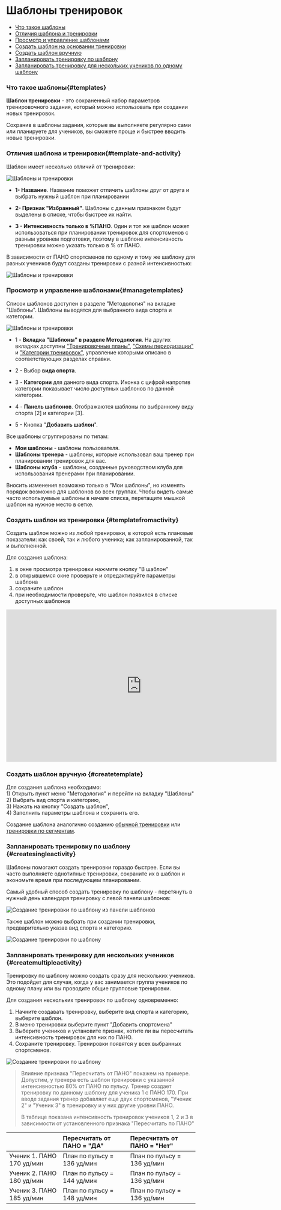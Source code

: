 # Шаблоны тренировок

* [Что такое шаблоны](#templates)
* [Отличия шаблона и тренировки](#template-and-activity)
* [Просмотр и управление шаблонами](#managetemplates)
* [Создать шаблон на основании тренировки](#templatefromactivity)
* [Создать шаблон вручную](#createtemplate)
* [Запланировать тренировку по шаблону](#createsingleactivity)
* [Запланировать тренировку для нескольких учеников по одному шаблону](#createmultipleactivity)


### Что такое шаблоны{#templates}

**Шаблон тренировки** - это сохраненный набор параметров тренировочного задания, который можно использовать при создании новых тренировок.

Сохранив в шаблоны задания, которые вы выполняете регулярно сами или планируете для учеников, вы сможете проще и быстрее вводить новые тренировки.

### Отличия шаблона и тренировки{#template-and-activity}

Шаблон имеет несколько отличий от тренировки:

![Шаблоны и тренировки](http://content.staminity.com/assets/images/_new/methodology/templates-view.png)

* **1- Название**. Название поможет отличить шаблоны друг от друга и выбрать нужный шаблон при планировании

* **2- Признак "Избранный"**. Шаблоны с данным признаком будут выделены в списке, чтобы быстрее их найти. 

* **3 - Интенсивность только в %ПАНО**. Один и тот же шаблон может использоваться при планировании тренировок для спортсменов с разным уровнем подготовки, поэтому в шаблоне интенсивность тренировки можно указать только в % от ПАНО. 

В зависимости от ПАНО спортсменов по одному и тому же шаблону для разных учеников будут созданы тренировки с разной интенсивностью:  

![Шаблоны и тренировки](http://content.staminity.com/assets/images/_new/methodology/template-and-activity.png)

### Просмотр и управление шаблонами{#managetemplates}
Список шаблонов доступен в разделе "Методология" на вкладке "Шаблоны". Шаблоны выводятся для выбранного вида спорта и категории. 

![Шаблоны и тренировки](http://content.staminity.com/assets/images/_new/methodology/templates-navigation.png)

* 1 - **Вкладка "Шаблоны" в разделе Методология**. На других вкладках доступны ["Тренировочные планы"](/basics/training-plan.md), ["Схемы периодизации"](/methodology/periodisation-schemes.md) и ["Категории тренировок"](/basics/categories.md), управление которыми описано в соответствующих разделах справки. 

* 2 - Выбор **вида спорта**. 
* 3 - **Категории** для данного вида спорта. Иконка с цифрой напротив категории показывает число доступных шаблонов по данной категории.
* 4 - **Панель шаблонов**. Отображаются шаблоны по выбранному виду спорта [2] и категории [3].
* 5 - Кнопка "**Добавить шаблон**".

Все шаблоны сгруппированы по типам:
* **Мои шаблоны** - шаблоны пользователя. 
* **Шаблоны тренера** - шаблоны, которые использовал ваш тренер при планировании тренировок для вас.  
* **Шаблоны клуба** - шаблоны, созданные руководством клуба для использования тренерами при планировании.

Вносить изменения возможно только в "Мои шаблоны", но изменять порядок возможно для шаблонов во всех группах. 
Чтобы видеть самые часто используемые шаблоны в начале списка, перетащите мышкой шаблон на нужное место в сетке.


### Создать шаблон из тренировки {#templatefromactivity}

Создать шаблон можно из любой тренировки, в которой есть плановые показатели: как своей, так и любого ученика; как запланированной, так и выполненной.

Для создания шаблона:  
1) в окне просмотра тренировки нажмите кнопку "В шаблон"  
2) в открывшемся окне проверьте и отредактируйте параметры шаблона  
3) сохраните шаблон
4) при необходимости проверьте, что шаблон появился в списке доступных шаблонов

<iframe width="720" height="405" src="https://www.youtube.com/embed/eUqBAQs1LKA?rel=0" frameborder="0" allowfullscreen></iframe>


### Создать шаблон вручную {#createtemplate}

Для создания шаблона необходимо:  
1\) Открыть пункт меню "Методология" и перейти на вкладку "Шаблоны"
2\) Выбрать вид спорта и категорию,  
3\) Нажать на кнопку "Создать шаблон",  
4\) Заполнить параметры шаблона и сохранить его.

Создание шаблона аналогично созданию [обычной тренировки](/basics/create-plan-activity.md#planactivity) или [тренировки по сегментам](/basics/create-plan-activity.md#structuredactivity). 

### Запланировать тренировку по шаблону {#createsingleactivity}

Шаблоны помогают создать тренировки гораздо быстрее. Если вы часто выполняете однотипные тренировки, сохраните их в шаблон и экономьте время при последующем планировании. 

Самый удобный способ создать тренировку по шаблону - перетянуть в нужный день календаря тренировку с левой панели шаблонов:

![Cоздание тренировки по шаблону из панели шаблонов](https://content.staminity.com/assets/images/_new/activity/activity-create-from-template-ezgif.gif)


Также шаблон можно выбрать при создании тренировки, предварительно указав вид спорта и категорию.

![Cоздание тренировки по шаблону](https://content.staminity.com/assets/images/_new/activity/activity-create-from-template-2-ezgif.gif)

### Запланировать тренировку для нескольких учеников {#createmultipleactivity}

Тренировку по шаблону можно создать сразу для нескольких учеников. Это подойдет для случая, когда у вас занимается группа учеников по одному плану или вы проводите общие групповые тренировки.

Для создания нескольких тренировок по шаблону одновременно:
1. Начните создавать тренировку, выберите вид спорта и категорию, выберите шаблон.
2. В меню тренировки выберите пункт "Добавить спортсмена"
3. Выберите учеников и установите признак, хотите ли вы пересчитать интенсивность тренировок для них по ПАНО.
4. Сохраните тренировку. Тренировки появятся у всех выбранных спортсменов. 

![Cоздание тренировки по шаблону](https://content.staminity.com/assets/images/_new/methodology/activity-for-2-athletes.gif)


> Влияние признака "Пересчитать от ПАНО" покажем на примере. Допустим, у тренера есть шаблон тренировки с указанной интенсивностью 80% от ПАНО по пульсу. Тренер создает тренировку по данному шаблону для ученика 1 с ПАНО 170. При вводе задания тренер добавляет еще двух спортсменов, "Ученик 2" и "Ученик 3" в тренировку и у них другие уровни ПАНО. 
>
> В таблице показана интенсивность тренировок учеников 1, 2 и 3 в зависимости от установленного признака "Пересчитать по ПАНО"

|  | Пересчитать от ПАНО = "ДА" | Пересчитать от ПАНО = "Нет" |
| :--- | :--- | :--- |
| Ученик 1. ПАНО 170  уд/мин| План по пульсу = 136 уд/мин | План по пульсу = 136 уд/мин |
| Ученик 2. ПАНО 180 уд/мин | План по пульсу = 144 уд/мин| План по пульсу = 136 уд/мин|
| Ученик 3. ПАНО 185 уд/мин | План по пульсу = 148 уд/мин| План по пульсу = 136 уд/мин|
